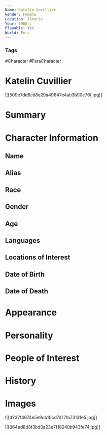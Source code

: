 ```yaml
---
Name: Katelin Cuvillier
Gender: Female
Location: Ilmaria
Year: 1900 L
Playable: Yes
World: Fera
---
```


### Tags
#Character #FeraCharacter 

# Katelin Cuvillier
![[509e7dd8cd8e29a49647e4ab3b90c76f.jpg]]

# Summary


# Character Information

## Name

## Alias

## Race

## Gender

## Age

## Languages

## Locations of Interest

## Date of Birth

## Date of Death

# Appearance

# Personality

# People of Interest

# History

# Images
![[d237f4674e5e9db10cd7417fb73131e5.jpg]]

![[364ed8d8f3bd3a23e7f18240b943fe74.jpg]]

